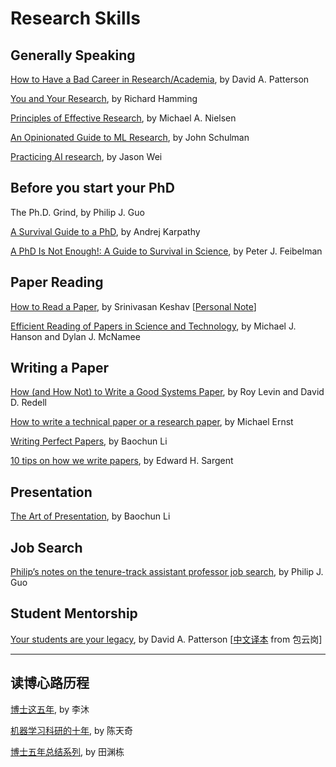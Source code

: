 # Research Skills

## Generally Speaking

[How to Have a Bad Career in Research/Academia](https://people.eecs.berkeley.edu/\~pattrsn/talks/BadCareer.pdf), by David A. Patterson

[You and Your Research](https://blog.samaltman.com/you-and-your-research), by Richard Hamming

[Principles of Effective Research](https://michaelnielsen.org/blog/principles-of-effective-research/), by Michael A. Nielsen

[An Opinionated Guide to ML Research](http://joschu.net/blog/opinionated-guide-ml-research.html), by John Schulman

[Practicing AI research](https://www.jasonwei.net/blog/practicing-ai-research), by Jason Wei

## Before you start your PhD

The Ph.D. Grind, by Philip J. Guo

[A Survival Guide to a PhD](http://karpathy.github.io/2016/09/07/phd/), by Andrej Karpathy

[A PhD Is Not Enough!: A Guide to Survival in Science](https://www.usu.edu/biomath/files/peter-feibelm.pdf), by Peter J. Feibelman

## Paper Reading

[How to Read a Paper](http://ccr.sigcomm.org/online/files/p83-keshavA.pdf), by Srinivasan Keshav \[[Personal Note](../reading-notes/journal/ccr/how-to-read-a-paper.md)]

[Efficient Reading of Papers in Science and Technology](https://www.cs.columbia.edu/\~hgs/netbib/efficientReading.pdf), by Michael J. Hanson and Dylan J. McNamee

## Writing a Paper

[How (and How Not) to Write a Good Systems Paper](https://www.usenix.org/legacy/publications/library/proceedings/dsl97/good\_paper.html), by Roy Levin and David D. Redell

[How to write a technical paper or a research paper](https://homes.cs.washington.edu/\~mernst/advice/write-technical-paper.html), by Michael Ernst

[Writing Perfect Papers](https://iqua.ece.toronto.edu/papers/writing-perfect-papers-2021.pdf), by Baochun Li

[10 tips on how we write papers](https://www.cell.com/matter/fulltext/S2590-2385\(22\)00543-4), by Edward H. Sargent

## Presentation

[The Art of Presentation](https://www.cs.cityu.edu.hk/\~jia/research/the-art-of-presentation.pdf), by Baochun Li

## Job Search

[Philip’s notes on the tenure-track assistant professor job search](https://xb00dx.github.io/files/guo-faculty-job-search.pdf), by Philip J. Guo

## Student Mentorship

[Your students are your legacy](https://dl.acm.org/doi/10.1145/1467247.1467259), by David A. Patterson \[[中文译本](https://blog.sciencenet.cn/blog-414166-302397.html) from 包云岗]

***

## 读博心路历程

[博士这五年](https://zhuanlan.zhihu.com/p/25099638), by 李沐

[机器学习科研的十年](https://zhuanlan.zhihu.com/p/74249758), by 陈天奇

[博士五年总结系列](https://yuandong-tian.com/five\_year\_summary\_of\_PhD.pdf), by 田渊栋
